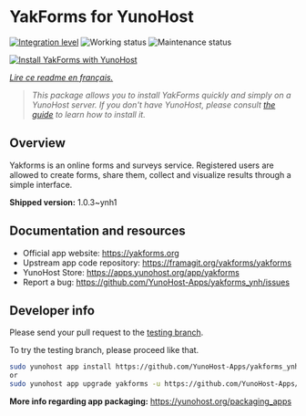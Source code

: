 <!--
N.B.: This README was automatically generated by https://github.com/YunoHost/apps/tree/master/tools/README-generator
It shall NOT be edited by hand.
-->

# YakForms for YunoHost

[![Integration level](https://dash.yunohost.org/integration/yakforms.svg)](https://dash.yunohost.org/appci/app/yakforms) ![Working status](https://ci-apps.yunohost.org/ci/badges/yakforms.status.svg) ![Maintenance status](https://ci-apps.yunohost.org/ci/badges/yakforms.maintain.svg)

[![Install YakForms with YunoHost](https://install-app.yunohost.org/install-with-yunohost.svg)](https://install-app.yunohost.org/?app=yakforms)

*[Lire ce readme en français.](./README_fr.md)*

> *This package allows you to install YakForms quickly and simply on a YunoHost server.
If you don't have YunoHost, please consult [the guide](https://yunohost.org/#/install) to learn how to install it.*

## Overview

Yakforms is an online forms and surveys service. Registered users are allowed to create forms, share them, collect and visualize results through a simple interface.


**Shipped version:** 1.0.3~ynh1
## Documentation and resources

* Official app website: <https://yakforms.org>
* Upstream app code repository: <https://framagit.org/yakforms/yakforms>
* YunoHost Store: <https://apps.yunohost.org/app/yakforms>
* Report a bug: <https://github.com/YunoHost-Apps/yakforms_ynh/issues>

## Developer info

Please send your pull request to the [testing branch](https://github.com/YunoHost-Apps/yakforms_ynh/tree/testing).

To try the testing branch, please proceed like that.

``` bash
sudo yunohost app install https://github.com/YunoHost-Apps/yakforms_ynh/tree/testing --debug
or
sudo yunohost app upgrade yakforms -u https://github.com/YunoHost-Apps/yakforms_ynh/tree/testing --debug
```

**More info regarding app packaging:** <https://yunohost.org/packaging_apps>
